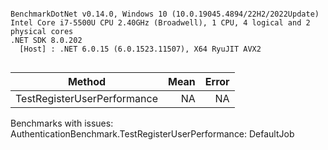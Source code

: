 ```

BenchmarkDotNet v0.14.0, Windows 10 (10.0.19045.4894/22H2/2022Update)
Intel Core i7-5500U CPU 2.40GHz (Broadwell), 1 CPU, 4 logical and 2 physical cores
.NET SDK 8.0.202
  [Host] : .NET 6.0.15 (6.0.1523.11507), X64 RyuJIT AVX2


```
| Method                      | Mean | Error |
|---------------------------- |-----:|------:|
| TestRegisterUserPerformance |   NA |    NA |

Benchmarks with issues:
  AuthenticationBenchmark.TestRegisterUserPerformance: DefaultJob
